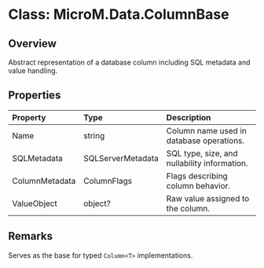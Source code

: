 # Class: MicroM.Data.ColumnBase

## Overview
Abstract representation of a database column including SQL metadata and value handling.

## Properties
| Property | Type | Description |
|:--|:--|:--|
| Name | string | Column name used in database operations. |
| SQLMetadata | SQLServerMetadata | SQL type, size, and nullability information. |
| ColumnMetadata | ColumnFlags | Flags describing column behavior. |
| ValueObject | object? | Raw value assigned to the column. |

## Remarks
Serves as the base for typed `Column<T>` implementations.
